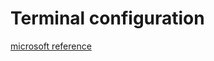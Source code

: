 # Terminal configuration

[microsoft reference](https://docs.microsoft.com/en-us/powershell/module/microsoft.powershell.core/about/about_profiles?view=powershell-7.1)

